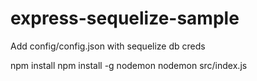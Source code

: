 # express-sequelize-sample

Add config/config.json with sequelize db creds

npm install
npm install -g nodemon
nodemon src/index.js

